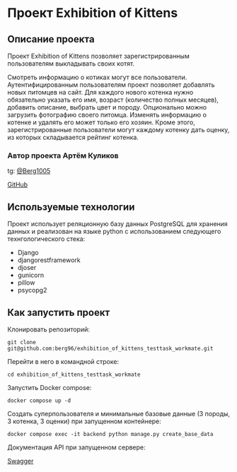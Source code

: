# Проект Exhibition of Kittens 

## Описание проекта 

Проект Exhibition of Kittens  позволяет зарегистрированным пользователям выкладывать своих котят.

Смотреть информацию о котиках могут все пользователи. Аутентифицированным пользователям проект позволяет добавлять новых питомцев на сайт. Для каждого нового котенка нужно обязательно указать его имя, возраст (количество полных месяцев), добавить описание, выбрать цвет и породу. Опционально можно загрузить фотографию своего питомца. Изменять информацию о котенке и удалять его может только его хозяин. Кроме этого, зарегистрированные пользователи могут каждому котенку дать оценку, из которых складывается рейтинг котенка.

### Автор проекта Артём Куликов

tg: [@Berg1005](https://t.me/berg1005)

[GitHub](https://github.com/berg96)

## Используемые технологии 

Проект использует реляционную базу данных PostgreSQL для хранения данных и реализован на языке python c использованием следующего технгологического стека:

* Django
* djangorestframework
* djoser
* gunicorn
* pillow
* psycopg2

## Как запустить проект

Клонировать репозиторий:
```
git clone git@github.com:berg96/exhibition_of_kittens_testtask_workmate.git
```
Перейти в него в командной строке:
```
cd exhibition_of_kittens_testtask_workmate
```
Запустить Docker compose:
```
docker compose up -d
```
Создать суперпользователя и минимальные базовые данные (3 породы, 3 котенка, 3 оценки) при запущенном контейнере:
```
docker compose exec -it backend python manage.py create_base_data
```


Документация API при запущенном сервере:

[Swagger](http://127.0.0.1:8000/swagger/)
